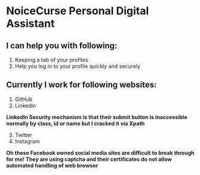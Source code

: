 # NoiceCurse Personal Digital Assistant

## I can help you with following:

1. Keeping a tab of your profiles
2. Help you log in to your profile quickly and securely

## Currently I work for following websites:

1. GitHub
2. LinkedIn

**LinkedIn Security mechanism is that their submit button is inaccessible normally by class, id or name but I cracked it via Xpath**

3. Twitter
4. Instagram

**Oh these Facebook owned social media sites are difficult to break through for me! They are using captcha and their certificates do not allow automated handling of web browser**
